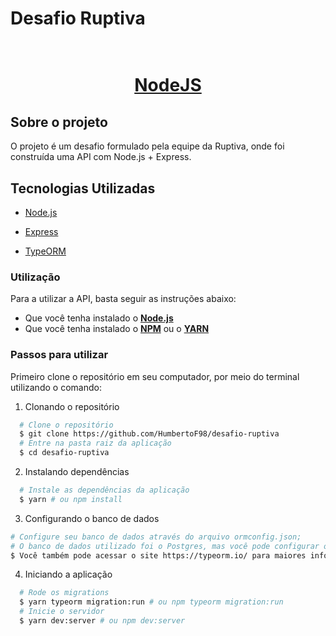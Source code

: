 # Desafio Ruptiva

<h1 align="center">
    <br/>
   <a href="https://nodejs.org/en/" target="_blank" rel="noopener">NodeJS</a>
</h1>

## Sobre o projeto

O projeto é um desafio formulado pela equipe da Ruptiva, onde foi construída uma API com Node.js + Express.

## Tecnologias Utilizadas

- <a href="https://nodejs.org/en/" target="_blank" rel="noopener">Node.js</a>

- <a href="https://expressjs.com/pt-br/" target="_blank" rel="noopener">Express</a>

- <a href="https://typeorm.io/" target="_blank" rel="noopener">TypeORM</a>

### Utilização

Para a utilizar a API, basta seguir as instruções abaixo:

- Que você tenha instalado o **<a href="https://nodejs.org/en/" target="_blank" rel="noopener">Node.js</a>**
- Que você tenha instalado o **<a href="https://www.npmjs.com/" target="_blank" rel="noopener">NPM</a>** ou o **<a href="https://yarnpkg.com/" target="_blank" rel="noopener">YARN</a>**

### Passos para utilizar

Primeiro clone o repositório em seu computador, por meio do terminal utilizando o comando:

1. Clonando o repositório

```sh
  # Clone o repositório
  $ git clone https://github.com/HumbertoF98/desafio-ruptiva
  # Entre na pasta raiz da aplicação
  $ cd desafio-ruptiva
```

2. Instalando dependências

```sh
  # Instale as dependências da aplicação
  $ yarn # ou npm install
```

3. Configurando o banco de dados

```sh
# Configure seu banco de dados através do arquivo ormconfig.json;
# O banco de dados utilizado foi o Postgres, mas você pode configurar outro banco de dados, basta modificar o arquivo e instalar a dependência (por exemplo: para utilizar o mysql basta rodar um yarn add mysql e adicioná-lo no ormconfig.json);
$ Você também pode acessar o site https://typeorm.io/ para maiores informações.
```

4. Iniciando a aplicação

```sh
  # Rode os migrations
  $ yarn typeorm migration:run # ou npm typeorm migration:run
  # Inicie o servidor
  $ yarn dev:server # ou npm dev:server
```
